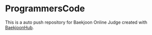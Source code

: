 # ProgrammersCode
This is a auto push repository for Baekjoon Online Judge created with [BaekjoonHub](https://github.com/BaekjoonHub/BaekjoonHub).
